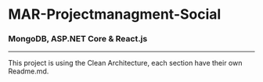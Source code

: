 # MAR-Projectmanagment-Social

### MongoDB, ASP.NET Core & React.js
<hr/>

This project is using the Clean Architecture, each section have their own Readme.md.
